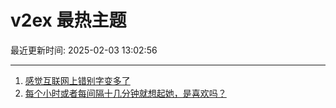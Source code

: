 # v2ex 最热主题

最近更新时间: 2025-02-03 13:02:56

--- 
1. [感觉互联网上错别字变多了](https://www.v2ex.com/t/1108674) 
2. [每个小时或者每间隔十几分钟就想起她，是喜欢吗？](https://www.v2ex.com/t/1108675) 
